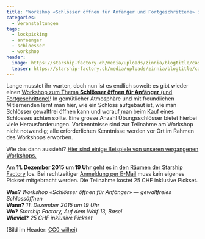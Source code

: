 ```yaml
---
title: "Workshop «Schlösser öffnen für Anfänger und Fortgeschrittene» im Dezember"
categories:
  - Veranstaltungen
tags:
  - lockpicking
  - anfaenger
  - schloesser
  - workshop
header:
  image: https://starship-factory.ch/media/uploads/zinnia/blogtitle/castle-728293_1280.jpg
  teaser: https://starship-factory.ch/media/uploads/zinnia/blogtitle/castle-728293_1280.jpg
---
```


Lange musstet ihr warten, doch nun ist es endlich soweit: es gibt wieder einen [Workshop zum Thema **Schlösser öffnen für Anfänger** (und Fortgeschrittene)](https://starship-factory.ch/workshops/schloesser-oeffnen/)! In gemütlicher Atmosphäre und mit freundlichen Mitlernenden lernt man hier, wie ein Schloss aufgebaut ist, wie man Schlösser gewaltfrei öffnen kann und worauf man beim Kauf eines Schlosses achten sollte. Eine grosse Anzahl Übungsschlösser bietet hierbei viele Herausforderungen. Vorkenntnisse sind zur Teilnahme am Workshop nicht notwendig; alle erforderlichen Kenntnisse werden vor Ort im Rahmen des Workshops erworben.

Wie das dann aussieht? [Hier sind einige Beispiele von unseren vergangenen Workshops.](https://www.flickr.com/photos/julianeclausen/albums/72157652088509521)

Am **11\. Dezember 2015 um 19 Uhr** geht es [in den Räumen der Starship Factory](https://starship-factory.ch/anfahrt/) los. Bei rechtzeitiger [Anmeldung per E-Mail](mailto:workshops@lists.starship-factory.ch?subject=Anmeldung%20zum%20Lockpicking-Workshop&body=Liebes%20Workshopteam%2C%0A%0AIch%20m%C3%B6chte%20mich%20gerne%20(mit%20%E2%80%A6%20Personen)%20zum%20Workshop%20%C2%ABLockpicking%C2%BB%20am%2011.12.2015%20anmelden.%20Ich%20ben%C3%B6tige%20%E2%80%A6%20Picksets%2Fbringe%20mein%20Pickset%20selber%20mit.%0A%0ALiebe%20Gr%C3%BCsse%2C%0A%E2%80%A6) muss kein eigenes Pickset mitgebracht werden. Die Teilnahme kostet 25 CHF inklusive Pickset.

**Was?** _Workshop «Schlösser öffnen für Anfänger» — gewaltfreies Schlossöffnen_  
**Wann?** _11\. Dezember 2015 um 19 Uhr_  
**Wo?** _Starship Factory, Auf dem Wolf 13, Basel_  
**Wieviel?** _25 CHF inklusive Pickset_

(Bild im Header: [CC0 wilhei](https://pixabay.com/de/schloss-schl%C3%B6sser-sicherheit-728293/))
